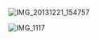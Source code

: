 ![IMG_20131221_154757](https://user-images.githubusercontent.com/19508013/222553721-7eec775f-adbd-4352-b8b0-40a10c325af8.jpeg)

![IMG_1117](https://user-images.githubusercontent.com/19508013/222553734-9c01645a-5e93-4fd6-8d24-a3d0bde0015d.jpeg)
